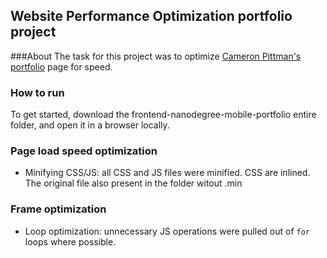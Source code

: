 ## Website Performance Optimization portfolio project

###About
The task for this project was to optimize [Cameron Pittman's portfolio](https://github.com/gosukiwi/web-performance-portfolio) page for speed.

### How to run
To get started, download the frontend-nanodegree-mobile-portfolio entire folder, and open it in a browser locally.

### Page load speed optimization
- Minifying CSS/JS: all CSS and JS files were minified. CSS are inlined. The original file also present in the folder witout .min

### Frame optimization
- Loop optimization: unnecessary JS operations were pulled out of `for` loops where possible.


